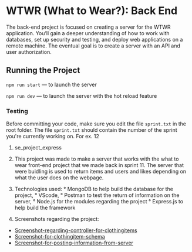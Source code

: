 # WTWR (What to Wear?): Back End

The back-end project is focused on creating a server for the WTWR application. You’ll gain a deeper understanding of how to work with databases, set up security and testing, and deploy web applications on a remote machine. The eventual goal is to create a server with an API and user authorization.

## Running the Project

`npm run start` — to launch the server

`npm run dev` — to launch the server with the hot reload feature

### Testing

Before committing your code, make sure you edit the file `sprint.txt` in the root folder. The file `sprint.txt` should contain the number of the sprint you're currently working on. For ex. 12

1. se_project_express
2. This project was made to make a server that works with the what to wear front-end project that we made back in sprint 11. The server that were buidling is used to return items and users and likes depending on what the user does on the webpage.
3. Technologies used:
   ° MongoDB to help build the database for the project,
   ° VScode,
   ° Postman to test the return of information on the server,
   ° Node.js for the modules regarding the project
   ° Express.js to help build the framework

4. Screenshots regarding the project:

- [Screenshot-regarding-controller-for-clothingitems](ss-controller-clothingitems.png)
- [Screenshot-for-clothingitem-schema](ss-model-clothingitems.png)
- [Screenshot-for-posting-information-from-server](ss-crudmethod.png)
